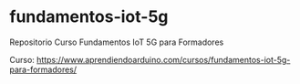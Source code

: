# fundamentos-iot-5g
Repositorio Curso Fundamentos IoT 5G para Formadores

Curso: https://www.aprendiendoarduino.com/cursos/fundamentos-iot-5g-para-formadores/
